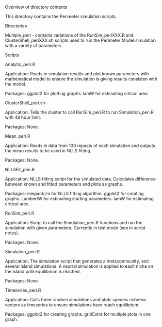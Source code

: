 Overview of directory contents


This directory contains the Perimeter simulation scripts. 


Directories


Multiple_peri - contains variations of the RunSim_periXXX.R and ClusterShell_periXXX.sh scripts used to run the Perimeter Model simulation with a variety of parameters.


Scripts


Analytic_peri.R

Application: Reads in simulation results and plot known parameters with mathematical model to ensure the simulation is giving results consisten with the model.

Packages: ggplot2 for plotting graphs. lamW for estimating critical area.


ClusterShell_peri.sh

Application: Tells the cluster to call RunSim_peri.R to run Simulation_peri.R with 48 hour limit.

Packages: None.


Mean_peri.R

Application: Reads in data from 100 repeats of each simulation and outputs the mean results to be used in NLLS fitting.

Packages: None.


NLLSFit_peri.R

Application: NLLS fitting script for the simulated data. Calculates difference between known and fitted parameters and plots as graphs.

Packages: minpack.lm for NLLS fitting algorithm. ggplot2 for creating graphs. LambertW for estimating starting parameters. lamW for estimating critical area.


RunSim_peri.R

Application: Script to call the Simulation_peri.R functions and run the simulation with given parameters. Currently in test mode (see in script notes).

Packages: None.


Simulation_peri.R

Application: The simulation script that generates a metacommunity, and several island simulations. A neutral simulation is applied to each niche on the island until equilibrium is reached. 

Packages: None.


Timeseries_peri.R

Application: Calls three random simulations and plots species richness vectors as timeseries to ensure simulations have reach equilibrium. 

Packages: ggplot2 for creating graphs. gridExtra for multiple plots in one graph. 

 